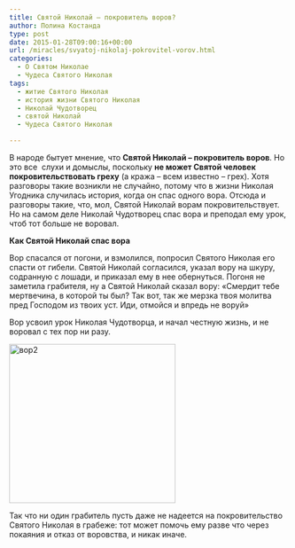 ```yaml
---
title: Святой Николай — покровитель воров?
author: Полина Костанда
type: post
date: 2015-01-28T09:00:16+00:00
url: /miracles/svyatoj-nikolaj-pokrovitel-vorov.html
categories:
  - О Святом Николае
  - Чудеса Святого Николая
tags:
  - житие Святого Николая
  - история жизни Святого Николая
  - Николай Чудотворец
  - святой Николай
  - Чудеса Святого Николая

---
```

В народе бытует мнение, что **Святой Николай – покровитель воров**. Но это все  слухи и домыслы, поскольку **не может Святой человек покровительствовать греху** (а кража – всем известно – грех). Хотя разговоры такие возникли не случайно, потому что в жизни Николая Угодника случилась история, когда он спас одного вора. Отсюда и разговоры такие, что, мол, Святой Николай ворам покровительствует. Но на самом деле Николай Чудотворец спас вора и преподал ему урок, чтоб тот больше не воровал.<!--more-->

**Как Святой Николай спас вора**

Вор спасался от погони, и взмолился, попросил Святого Николая его спасти от гибели. Святой Николай согласился, указал вору на шкуру, содранную с лошади, и приказал ему в нее обернуться. Погоня не заметила грабителя, ну а Святой Николай сказал вору: «Смердит тебе мертвечина, в которой ты был? Так вот, так же мерзка твоя молитва пред Господом из твоих уст. Иди, отмойся и впредь не воруй»

Вор усвоил урок Николая Чудотворца, и начал честную жизнь, и не воровал с тех пор ни разу.

[<img class="alignnone size-medium wp-image-2690" src="http://svyatoynikolay.ru/wp-content/uploads/2015/01/vor2-300x287.jpg" alt="вор2" width="300" height="287" srcset="http://svyatoynikolay.ru/wp-content/uploads/2015/01/vor2-300x287.jpg 300w, http://svyatoynikolay.ru/wp-content/uploads/2015/01/vor2.jpg 520w" sizes="(max-width: 300px) 100vw, 300px" />][1]

Так что ни один грабитель пусть даже не надеется на покровительство Святого Николая в грабеже: тот может помочь ему разве что через покаяния и отказ от воровства, и никак иначе.

 [1]: http://svyatoynikolay.ru/wp-content/uploads/2015/01/vor2.jpg